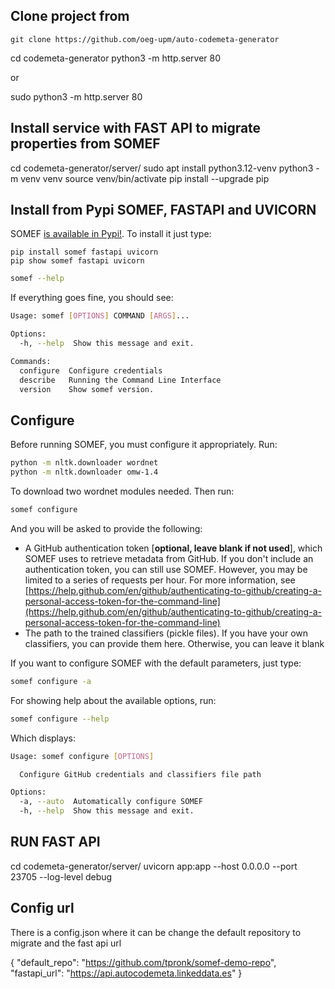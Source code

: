 
## Clone project from 
```
git clone https://github.com/oeg-upm/auto-codemeta-generator
```
cd codemeta-generator
python3 -m http.server 80

or 

sudo python3 -m http.server 80


## Install service with FAST API to migrate properties from SOMEF
cd codemeta-generator/server/
sudo apt install python3.12-venv
python3 -m venv venv
source venv/bin/activate
pip install --upgrade pip


## Install from Pypi SOMEF, FASTAPI and UVICORN
SOMEF [is available in Pypi!](https://pypi.org/project/somef/). To install it just type:

```
pip install somef fastapi uvicorn
pip show somef fastapi uvicorn
```


```bash
somef --help
```

If everything goes fine, you should see:

```bash
Usage: somef [OPTIONS] COMMAND [ARGS]...

Options:
  -h, --help  Show this message and exit.

Commands:
  configure  Configure credentials
  describe   Running the Command Line Interface
  version    Show somef version.
```

## Configure
Before running SOMEF, you must configure it appropriately. Run:

```bash
python -m nltk.downloader wordnet
python -m nltk.downloader omw-1.4
```
To download two wordnet modules needed. Then run:

```bash
somef configure
```

And you will be asked to provide the following: 

- A GitHub authentication token [**optional, leave blank if not used**], which SOMEF uses to retrieve metadata from GitHub. If you don't include an authentication token, you can still use SOMEF. However, you may be limited to a series of requests per hour. For more information, see [https://help.github.com/en/github/authenticating-to-github/creating-a-personal-access-token-for-the-command-line](https://help.github.com/en/github/authenticating-to-github/creating-a-personal-access-token-for-the-command-line) 
- The path to the trained classifiers (pickle files). If you have your own classifiers, you can provide them here. Otherwise, you can leave it blank

If you want to configure SOMEF with the default parameters, just type:

```bash
somef configure -a
```

For showing help about the available options, run:

```bash
somef configure --help
```
Which displays:

```bash
Usage: somef configure [OPTIONS]

  Configure GitHub credentials and classifiers file path

Options:
  -a, --auto  Automatically configure SOMEF
  -h, --help  Show this message and exit.
```

## RUN FAST API
cd codemeta-generator/server/
uvicorn app:app --host 0.0.0.0 --port 23705 --log-level debug

## Config url
There is a config.json where it can be change the default repository to migrate and the fast api url

{
    "default_repo": "https://github.com/tpronk/somef-demo-repo",
    "fastapi_url": "https://api.autocodemeta.linkeddata.es"
}